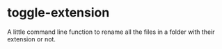 # toggle-extension

A little command line function to rename all the files in a folder with their extension or not.

